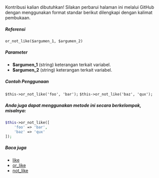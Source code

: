 Kontribusi kalian dibutuhkan!
Silakan perbarui halaman ini melalui GitHub dengan menggunakan format standar berikut dilengkapi dengan kalimat pembukaan.

##### Referensi

`or_not_like($argumen_1, $argumen_2)`

##### Parameter
* **$argumen_1** (string) keterangan terkait variabel.
* **$argumen_2** (string) keterangan terkait variabel.

##### Contoh Penggunaan
`$this->or_not_like('foo', 'bar');`
`$this->or_not_like('baz', 'qux');`


##### Anda juga dapat menggunakan metode ini secara berkelompok, misalnya:
```php
$this->or_not_like([
    'foo' => 'bar',
    'baz' => 'qux'
]);
```

##### Baca juga
* [like](./like)
* [or_like](./or_like)
* [not_like](./not_like)
